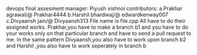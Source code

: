 

devops final assesment manager: Piyush vishnoi contributors: a.Prakhar agrawal/@ Prakhar4444 b.Harshil bhardwaj/@ edwardkenway007 c.Divyaansh jain/@ Divyaansh313
File name is file.cpp
All have to do their assigned works. Prakhar,you have to make a branch b1 and you have to do your works only on that particular branch and have to send a pull request to me. In the same pattern Divyaansh,you also have to work upon branch b2 and Harshil ,you also have to work seperately in branch b
